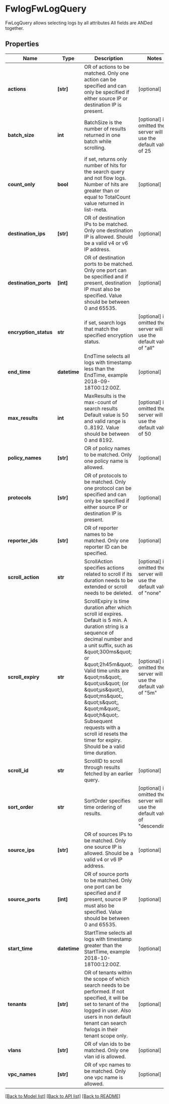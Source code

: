 # FwlogFwLogQuery

FwLogQuery allows selecting logs by all attributes All fields are ANDed together.
## Properties
Name | Type | Description | Notes
------------ | ------------- | ------------- | -------------
**actions** | **[str]** | OR of actions to be matched. Only one action can be specified and can only be specified if either source IP or destination IP is present. | [optional] 
**batch_size** | **int** | BatchSize is the number of results returned in one batch while scrolling. | [optional]  if omitted the server will use the default value of 25
**count_only** | **bool** | if set, returns only number of hits for the search query and not flow logs. Number of hits are greater than or equal to TotalCount value returned in list-meta. | [optional] 
**destination_ips** | **[str]** | OR of destination IPs to be matched. Only one destination IP is allowed. Should be a valid v4 or v6 IP address. | [optional] 
**destination_ports** | **[int]** | OR of destination ports to be matched. Only one port can be specified and if present, destination IP must also be specified. Value should be between 0 and 65535. | [optional] 
**encryption_status** | **str** | if set, search logs that match the specified encryption status. | [optional]  if omitted the server will use the default value of "all"
**end_time** | **datetime** | EndTime selects all logs with timestamp less than the EndTime, example 2018-09-18T00:12:00Z. | [optional] 
**max_results** | **int** | MaxResults is the max-count of search results Default value is 50 and valid range is 0..8192. Value should be between 0 and 8192. | [optional]  if omitted the server will use the default value of 50
**policy_names** | **[str]** | OR of policy names to be matched. Only one policy name is allowed. | [optional] 
**protocols** | **[str]** | OR of protocols to be matched. Only one protocol can be specified and can only be specified if either source IP or destination IP is present. | [optional] 
**reporter_ids** | **[str]** | OR of reporter names to be matched. Only one reporter ID can be specified. | [optional] 
**scroll_action** | **str** | ScrollAction specifies actions related to scroll if its duration needs to be extended or scroll needs to be deleted. | [optional]  if omitted the server will use the default value of "none"
**scroll_expiry** | **str** | ScrollExpiry is time duration after which scroll id expires. Default is 5 min. A duration string is a sequence of decimal number and a unit suffix, such as \&quot;300ms\&quot; or \&quot;2h45m\&quot;. Valid time units are \&quot;ns\&quot;, \&quot;us\&quot; (or \&quot;µs\&quot;), \&quot;ms\&quot;, \&quot;s\&quot;, \&quot;m\&quot;, \&quot;h\&quot;. Subsequent requests with a scroll id resets the timer for expiry. Should be a valid time duration. | [optional]  if omitted the server will use the default value of "5m"
**scroll_id** | **str** | ScrollID to scroll through results fetched by an earlier query. | [optional] 
**sort_order** | **str** | SortOrder specifies time ordering of results. | [optional]  if omitted the server will use the default value of "descending"
**source_ips** | **[str]** | OR of sources IPs to be matched. Only one source IP is allowed. Should be a valid v4 or v6 IP address. | [optional] 
**source_ports** | **[int]** | OR of source ports to be matched. Only one port can be specified and if present, source IP must also be specified. Value should be between 0 and 65535. | [optional] 
**start_time** | **datetime** | StartTime selects all logs with timestamp greater than the StartTime, example 2018-10-18T00:12:00Z. | [optional] 
**tenants** | **[str]** | OR of tenants within the scope of which search needs to be performed. If not specified, it will be set to tenant of the logged in user. Also users in non default tenant can search fwlogs in their tenant scope only. | [optional] 
**vlans** | **[str]** | OR of vlan ids to be matched. Only one vlan id is allowed. | [optional] 
**vpc_names** | **[str]** | OR of vpc names to be matched. Only one vpc name is allowed. | [optional] 

[[Back to Model list]](../README.md#documentation-for-models) [[Back to API list]](../README.md#documentation-for-api-endpoints) [[Back to README]](../README.md)


